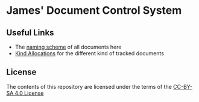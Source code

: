 # James' Document Control System

## Useful Links

* The [naming scheme](./meta/naming-scheme.md) of all documents here
* [Kind Allocations](./meta/kind-allocations.md) for the different kind of tracked documents

## License

The contents of this repository are licensed under the terms of the [CC-BY-SA 4.0 License](./LICENSE)
